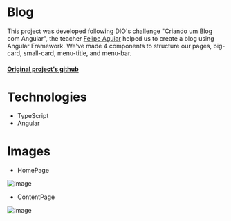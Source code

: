 # Blog

This project was developed following DIO's challenge "Criando um Blog com Angular", the teacher [Felipe Aguiar](https://github.com/felipeAguiarCode) helped us to create a blog using Angular Framework. We've made 4 components to structure our pages, big-card, small-card, menu-title, and menu-bar.

#### [Original project's github](https://github.com/felipeAguiarCode/angular-blog)
# Technologies

- TypeScript
- Angular

# Images

- HomePage

![image](https://github.com/JuliaVasconcelos161/dio-blog/assets/94846502/e0df2b6a-4a52-44a7-93e6-c05ae8e8cbfd)


- ContentPage

![image](https://github.com/JuliaVasconcelos161/dio-blog/assets/94846502/5d0d77c5-6c2b-4dc9-9482-4a80c0733b42)






